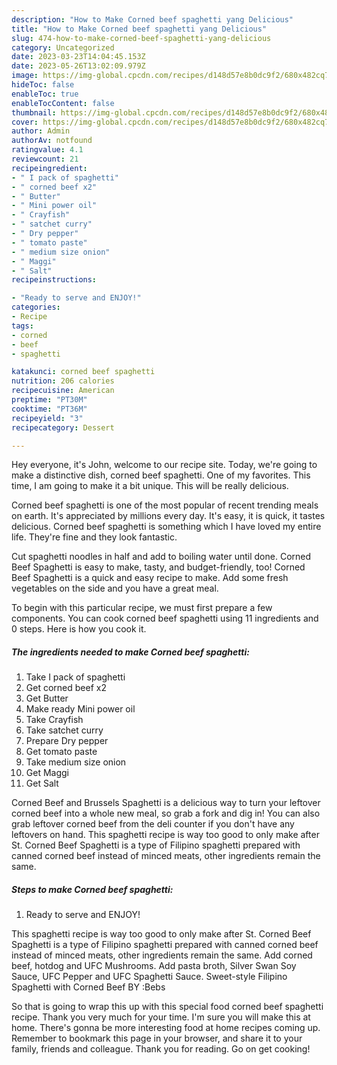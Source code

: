 ```yaml
---
description: "How to Make Corned beef spaghetti yang Delicious"
title: "How to Make Corned beef spaghetti yang Delicious"
slug: 474-how-to-make-corned-beef-spaghetti-yang-delicious
category: Uncategorized
date: 2023-03-23T14:04:45.153Z
date: 2023-05-26T13:02:09.979Z
image: https://img-global.cpcdn.com/recipes/d148d57e8b0dc9f2/680x482cq70/corned-beef-spaghetti-recipe-main-photo.jpg
hideToc: false
enableToc: true
enableTocContent: false
thumbnail: https://img-global.cpcdn.com/recipes/d148d57e8b0dc9f2/680x482cq70/corned-beef-spaghetti-recipe-main-photo.jpg
cover: https://img-global.cpcdn.com/recipes/d148d57e8b0dc9f2/680x482cq70/corned-beef-spaghetti-recipe-main-photo.jpg
author: Admin
authorAv: notfound
ratingvalue: 4.1
reviewcount: 21
recipeingredient:
- " I pack of spaghetti"
- " corned beef x2"
- " Butter"
- " Mini power oil"
- " Crayfish"
- " satchet curry"
- " Dry pepper"
- " tomato paste"
- " medium size onion"
- " Maggi"
- " Salt"
recipeinstructions:

- "Ready to serve and ENJOY!"
categories:
- Recipe
tags:
- corned
- beef
- spaghetti

katakunci: corned beef spaghetti 
nutrition: 206 calories
recipecuisine: American
preptime: "PT30M"
cooktime: "PT36M"
recipeyield: "3"
recipecategory: Dessert

---
```



Hey everyone, it's John, welcome to our recipe site. Today, we're going to make a distinctive dish, corned beef spaghetti. One of my favorites. This time, I am going to make it a bit unique. This will be really delicious.

Corned beef spaghetti is one of the most popular of recent trending meals on earth. It's appreciated by millions every day. It's easy, it is quick, it tastes delicious. Corned beef spaghetti is something which I have loved my entire life. They're fine and they look fantastic.

Cut spaghetti noodles in half and add to boiling water until done. Corned Beef Spaghetti is easy to make, tasty, and budget-friendly, too! Corned Beef Spaghetti is a quick and easy recipe to make. Add some fresh vegetables on the side and you have a great meal.


To begin with this particular recipe, we must first prepare a few components. You can cook corned beef spaghetti using 11 ingredients and 0 steps. Here is how you cook it.

<!--inarticleads1-->

##### The ingredients needed to make Corned beef spaghetti:

1. Take  I pack of spaghetti
1. Get  corned beef x2
1. Get  Butter
1. Make ready  Mini power oil
1. Take  Crayfish
1. Take  satchet curry
1. Prepare  Dry pepper
1. Get  tomato paste
1. Take  medium size onion
1. Get  Maggi
1. Get  Salt


Corned Beef and Brussels Spaghetti is a delicious way to turn your leftover corned beef into a whole new meal, so grab a fork and dig in! You can also grab leftover corned beef from the deli counter if you don&#39;t have any leftovers on hand. This spaghetti recipe is way too good to only make after St. Corned Beef Spaghetti is a type of Filipino spaghetti prepared with canned corned beef instead of minced meats, other ingredients remain the same. 

<!--inarticleads2-->

##### Steps to make Corned beef spaghetti:


1. Ready to serve and ENJOY!

This spaghetti recipe is way too good to only make after St. Corned Beef Spaghetti is a type of Filipino spaghetti prepared with canned corned beef instead of minced meats, other ingredients remain the same. Add corned beef, hotdog and UFC Mushrooms. Add pasta broth, Silver Swan Soy Sauce, UFC Pepper and UFC Spaghetti Sauce. Sweet-style Filipino Spaghetti with Corned Beef BY :Bebs 

So that is going to wrap this up with this special food corned beef spaghetti recipe. Thank you very much for your time. I'm sure you will make this at home. There's gonna be more interesting food at home recipes coming up. Remember to bookmark this page in your browser, and share it to your family, friends and colleague. Thank you for reading. Go on get cooking!

